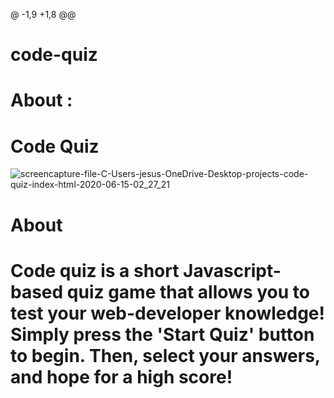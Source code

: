 @ -1,9 +1,8 @@
# code-quiz

# About : 
# Code Quiz

![screencapture-file-C-Users-jesus-OneDrive-Desktop-projects-code-quiz-index-html-2020-06-15-02_27_21](https://user-images.githubusercontent.com/65085372/84629355-c7a1c900-aeaf-11ea-9a46-a84a9bd1047f.png)

# About

# Code quiz is a short Javascript-based quiz game that allows you to test your web-developer knowledge! Simply press the 'Start Quiz' button to begin. Then, select your answers, and hope for a high score!

